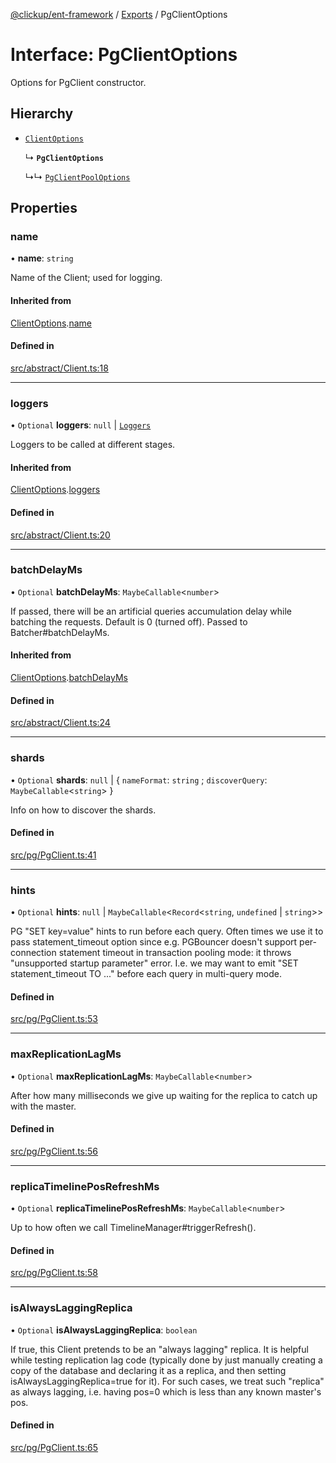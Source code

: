 [@clickup/ent-framework](../README.md) / [Exports](../modules.md) / PgClientOptions

# Interface: PgClientOptions

Options for PgClient constructor.

## Hierarchy

- [`ClientOptions`](ClientOptions.md)

  ↳ **`PgClientOptions`**

  ↳↳ [`PgClientPoolOptions`](PgClientPoolOptions.md)

## Properties

### name

• **name**: `string`

Name of the Client; used for logging.

#### Inherited from

[ClientOptions](ClientOptions.md).[name](ClientOptions.md#name)

#### Defined in

[src/abstract/Client.ts:18](https://github.com/clickup/ent-framework/blob/master/src/abstract/Client.ts#L18)

___

### loggers

• `Optional` **loggers**: ``null`` \| [`Loggers`](Loggers.md)

Loggers to be called at different stages.

#### Inherited from

[ClientOptions](ClientOptions.md).[loggers](ClientOptions.md#loggers)

#### Defined in

[src/abstract/Client.ts:20](https://github.com/clickup/ent-framework/blob/master/src/abstract/Client.ts#L20)

___

### batchDelayMs

• `Optional` **batchDelayMs**: `MaybeCallable`\<`number`\>

If passed, there will be an artificial queries accumulation delay while
batching the requests. Default is 0 (turned off). Passed to
Batcher#batchDelayMs.

#### Inherited from

[ClientOptions](ClientOptions.md).[batchDelayMs](ClientOptions.md#batchdelayms)

#### Defined in

[src/abstract/Client.ts:24](https://github.com/clickup/ent-framework/blob/master/src/abstract/Client.ts#L24)

___

### shards

• `Optional` **shards**: ``null`` \| \{ `nameFormat`: `string` ; `discoverQuery`: `MaybeCallable`\<`string`\>  }

Info on how to discover the shards.

#### Defined in

[src/pg/PgClient.ts:41](https://github.com/clickup/ent-framework/blob/master/src/pg/PgClient.ts#L41)

___

### hints

• `Optional` **hints**: ``null`` \| `MaybeCallable`\<`Record`\<`string`, `undefined` \| `string`\>\>

PG "SET key=value" hints to run before each query. Often times we use it
to pass statement_timeout option since e.g. PGBouncer doesn't support
per-connection statement timeout in transaction pooling mode: it throws
"unsupported startup parameter" error. I.e. we may want to emit "SET
statement_timeout TO ..." before each query in multi-query mode.

#### Defined in

[src/pg/PgClient.ts:53](https://github.com/clickup/ent-framework/blob/master/src/pg/PgClient.ts#L53)

___

### maxReplicationLagMs

• `Optional` **maxReplicationLagMs**: `MaybeCallable`\<`number`\>

After how many milliseconds we give up waiting for the replica to catch up
with the master.

#### Defined in

[src/pg/PgClient.ts:56](https://github.com/clickup/ent-framework/blob/master/src/pg/PgClient.ts#L56)

___

### replicaTimelinePosRefreshMs

• `Optional` **replicaTimelinePosRefreshMs**: `MaybeCallable`\<`number`\>

Up to how often we call TimelineManager#triggerRefresh().

#### Defined in

[src/pg/PgClient.ts:58](https://github.com/clickup/ent-framework/blob/master/src/pg/PgClient.ts#L58)

___

### isAlwaysLaggingReplica

• `Optional` **isAlwaysLaggingReplica**: `boolean`

If true, this Client pretends to be an "always lagging" replica. It is
helpful while testing replication lag code (typically done by just manually
creating a copy of the database and declaring it as a replica, and then
setting isAlwaysLaggingReplica=true for it). For such cases, we treat such
"replica" as always lagging, i.e. having pos=0 which is less than any known
master's pos.

#### Defined in

[src/pg/PgClient.ts:65](https://github.com/clickup/ent-framework/blob/master/src/pg/PgClient.ts#L65)
